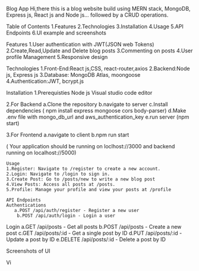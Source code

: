 Blog App
Hi,there this is a blog website build using MERN stack, MongoDB, Express js, React js and Node js... followed by a CRUD operations.


Table of Contents
1.Features
2.Technologies
3.Installation
4.Usage
5.API Endpoints
6.UI example and screenshots

Features
1.User authentication with JWT(JSON web Tokens)
2.Create,Read,Update and Delete blog posts
3.Commenting on posts
4.User profile Management
5.Responsive design 

Technologies
1.Front-End:React js,CSS, react-router,axios
2.Backend:Node js, Express js
3.Database: MongoDB Atlas, moongoose
4.Authentication:JWT, bcrypt.js

Installation
1.Prerequisties
   Node js
   Visual studio code editor

 2.For Backend
   a.Clone the repository
   b.navigate to server
   c.Install dependencies
       ( npm install express mongoose cors body-parser)
   d.Make .env file with mongo_db_url and aws_authentication_key
   e.run server (npm start)

   3.For Frontend
    a.navigate to client
    b.npm run start


   ( Your application should be running on loclhost://3000 and backend running on localhost://5000)

    Usage
    1.Register: Navigate to /register to create a new account.
    2.Login: Navigate to /login to sign in.
    3.Create Post: Go to /posts/new to write a new blog post
    4.View Posts: Access all posts at /posts.
    5.Profile: Manage your profile and view your posts at /profile

    API Endpoints
    Authentications
       a.POST /api/auth/register - Register a new user
        b.POST /api/auth/login - Login a user
   Login
      a.GET /api/posts - Get all posts
      b.POST /api/posts - Create a new post
      c.GET /api/posts/:id - Get a single post by ID
      d.PUT /api/posts/:id - Update a post by ID
      e.DELETE /api/posts/:id - Delete a post by ID


Screenshots of UI
  



   
   Vi
